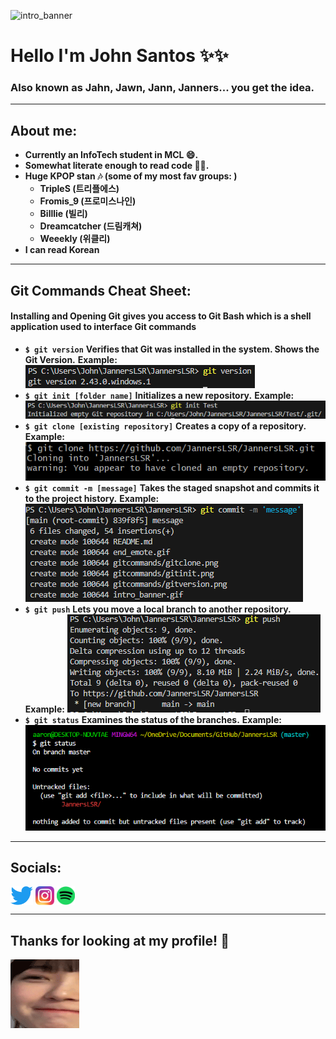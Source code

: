 ![intro_banner](intro_banner.gif)

<!--
**JannersLSR/JannersLSR** is a ✨ _special_ ✨ repository because its `README.md` (this file) appears on your GitHub profile.

Here are some ideas to get you started:

- 🔭 I’m currently working on ...
- 🌱 I’m currently learning ...
- 👯 I’m looking to collaborate on ...
- 🤔 I’m looking for help with ...
- 💬 Ask me about ...
- 📫 How to reach me: ...
- 😄 Pronouns: ...
- ⚡ Fun fact: ...
-->


# Hello I'm John Santos ✨✨
### Also known as Jahn, Jawn, Jann, Janners... you get the idea. 
___
## About me:
- **Currently an InfoTech student in MCL :smile:.**
- **Somewhat literate enough to read code 😵‍💫.**
- **Huge KPOP stan :notes: (some of my most fav groups: )**
  - **TripleS (트리플에스)**
  - **Fromis_9 (프로미스나인)**
  - **Billlie (빌리)**
  - **Dreamcatcher (드림캐쳐)**
  - **Weeekly (위클리)**
- **I can read Korean**
___
## Git Commands Cheat Sheet:
#### Installing and Opening Git gives you access to Git Bash which is a shell application used to interface Git commands
- **`$ git version`**
  **Verifies that Git was installed in the system. Shows the Git Version.**
  **Example:**
  ![gitversion](gitcommands/gitversion.png)
- **`$ git init [folder name]`**
  **Initializes a new repository.**
  **Example:**
  ![gitinit](gitcommands/gitinit.png)
- **`$ git clone [existing repository]`**
  **Creates a copy of a repository.**
  **Example:**
  ![gitclone](gitcommands/gitclone.png)
- **`$ git commit -m [message]`**
  **Takes the staged snapshot and commits it to the project history.**
  **Example:**
  ![gitcommit](gitcommands/gitcommit.png)
- **`$ git push`**
  **Lets you move a local branch to another repository.**
  **Example:**
  ![gitpush](gitcommands/gitpush.png)
- **`$ git status`**
  **Examines the status of the branches.**
  **Example:**
  ![gitstatus](gitcommands/gitstatus.png)
___
## Socials:
[<img src="logos/twitterlogo.png" height="30em" align="center" alt="Follow me on Twiter!" title="Follow me on Twiter!"/>](https://twitter.com/jawnersaints) [<img src="logos/instalogo.webp" height="30em" align="center" alt="Follow me on Instagram!" title="Follow me on Instagram!"/>](https://www.instagram.com/jawnersby/) [<img src="logos/spotifylogo.webp" height="30em" align="center" alt="Follow my Spotify!" title="Follow my Spotify!"/>](https://open.spotify.com/user/22mp72vlyjfsa2jxzqanufp3a)

___
## Thanks for looking at my profile! :sparkling_heart:

![end_emote](end_emote.gif)
